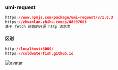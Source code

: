 ### umi-request

```css
https://www.npmjs.com/package/umi-request/v/1.0.3
https://zhuanlan.zhihu.com/p/88997003
基于 fetch 封装的开源 http 请求库
```

#### 区别

```css
http://localhost:3000/
https://coldwaterfish.github.io
```

![avatar](https://coldwaterfish.github.io/image/umi/umiRequest.webp)